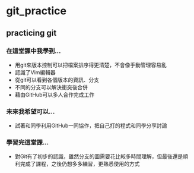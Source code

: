 # git_practice
## practicing git
### 在這堂課中我學到...
* 用git來版本控制可以把檔案排序得更清楚，不會像手動管理容易亂
* 認識了Vim編輯器
* 從git可以看到各個版本的資訊、分支
* 不同的分支可以解決衝突後合併 
* 藉由GitHub可以多人合作完成工作
### 未來我希望可以...
* 試著和同學利用GitHub一同協作，把自己打的程式和同學分享討論
### 學習完這堂課...
* 對Git有了初步的認識，雖然分支的圖需要花比較多時間理解，但最後還是順利完成了課程，之後仍想多多練習，更熟悉使用的方式
